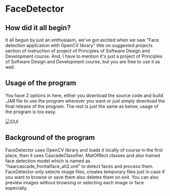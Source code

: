 # FaceDetector
## How did it all begin?
It all begun by just an enthusiasm, we've got excited when we saw "Face detection application with OpenCV library" title on suggested projects section of instruction of project of Principles of Software Design and Development course.
And, I have to mention it's just a project of Principles of Software Design and Development course, but you are free to use it as well.
## Usage of the program
You have 2 options in here, either you download the source code and build .JAR file to use the program wherever you want or just simply download the final release of the program.
The rest is just the same as below, usage of the program is too easy.

![GUI](https://i.imgur.com/z6uIpR5.gif)

## Background of the program
FaceDetector uses OpenCV library and loads it locally of course in the first place, then it uses CascadeClassifier, MatOfRect classes and also trained face detection model which is named as "haarcascade_frontalface_alt2.xml" to detect faces and process them.
FaceDetector only selects image files, creates temporary files just in case if you want to browse or save them also deletes them on exit. You can also preview images without browsing or selecting each image or face especially.

